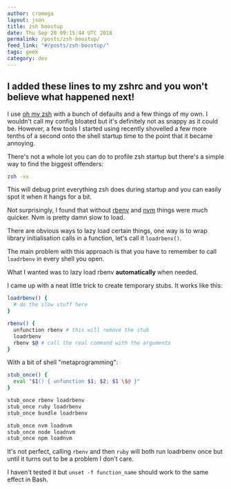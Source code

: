 ```yaml
---
author: cromega
layout: json
title: zsh boostup
date: Thu Sep 20 09:15:44 UTC 2018
permalink: /posts/zsh-boostup/
feed_link: "#/posts/zsh-boostup/"
tags: geek
category: dev
---
```


## I added these lines to my zshrc and you won't believe what happened next!

I use [oh my zsh](https://github.com/robbyrussell/oh-my-zsh) with a bunch of
defaults and a few things of my own. I wouldn't call my config bloated but it's
definitely not as snappy as it could be. However, a few tools I started using
recently shovelled a few more tenths of a second onto the shell startup time to
the point that it became annoying.

<!-- more -->

There's not a whole lot you can do to profile zsh startup but there's a simple way to find the biggest offenders:

```sh
zsh -vx
```

This will debug print everything zsh does during startup and you can easily spot it when it hangs for a bit.

Not surprisingly, I found that without [rbenv](https://github.com/rbenv/rbenv) and [nvm](https://github.com/creationix/nvm) things were much quicker. Nvm is pretty damn slow to load.

There are obvious ways to lazy load certain things, one way is to wrap
library initialisation calls in a function, let's call it `loadrbenv()`.

The main problem with this approach is that you have to remember to call
`loadrbenv` in every shell you open.

What I wanted was to lazy load rbenv **automatically** when needed.

I came up with a neat little trick to create temporary stubs. It works like this:

```sh
loadrbenv() {
  # do the slow stuff here
}

rbenv() {
  unfunction rbenv # this will remove the stub
  loadrbenv
  rbenv $@ # call the real command with the arguments
}
```

With a bit of shell "metaprogramming":

```sh
stub_once() {
  eval "$1() { unfunction $1; $2; $1 \$@ }"
}

stub_once rbenv loadrbenv
stub_once ruby loadrbenv
stub_once bundle loadrbenv

stub_once nvm loadnvm
stub_once node loadnvm
stub_once npm loadnvm
```

It's not perfect, calling `rbenv` and then `ruby` will both run loadrbenv once but until it turns out to be a problem I don't care.

I haven't tested it but `unset -f function_name` should work to the same effect in Bash.
